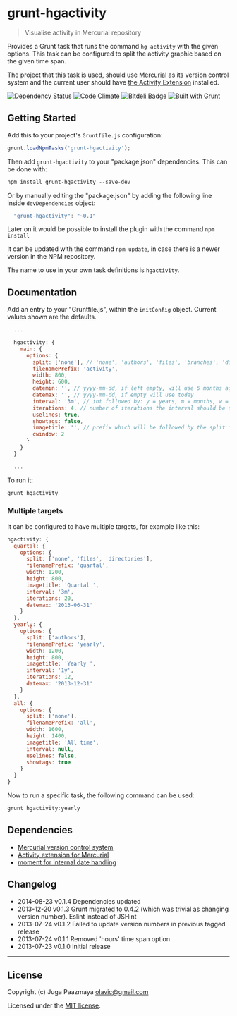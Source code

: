 # grunt-hgactivity

> Visualise activity in Mercurial repository

Provides a Grunt task that runs the command `hg activity` with the given options.
This task can be configured to split the activity graphic based on the given time span.

The project that this task is used, should use [Mercurial](http://mercurial.selenic.com/) as 
its version control system and the current user should have
[the Activity Extension](http://mercurial.selenic.com/wiki/ActivityExtension) installed.

[![Dependency Status](https://gemnasium.com/paazmaya/grunt-hgactivity.png)](https://gemnasium.com/paazmaya/grunt-hgactivity)
[![Code Climate](https://codeclimate.com/github/paazmaya/grunt-hgactivity.png)](https://codeclimate.com/github/paazmaya/grunt-hgactivity)
[![Bitdeli Badge](https://d2weczhvl823v0.cloudfront.net/paazmaya/grunt-hgactivity/trend.png)](https://bitdeli.com/free "Bitdeli Badge")
[![Built with Grunt](https://cdn.gruntjs.com/builtwith.png)](http://gruntjs.com/)

## Getting Started

Add this to your project's `Gruntfile.js` configuration:

```js
grunt.loadNpmTasks('grunt-hgactivity');
```

Then add `grunt-hgactivity` to your "package.json" dependencies. This can be done with:

```js
npm install grunt-hgactivity --save-dev
```

Or by manually editing the "package.json" by adding the following line inside `devDependencies` object:

```js
  "grunt-hgactivity": "~0.1"
```

Later on it would be possible to install the plugin with the command `npm install`

It can be updated with the command `npm update`, in case there is a newer version in the NPM repository.

The name to use in your own task definitions is `hgactivity`.


## Documentation

Add an entry to your "Gruntfile.js", within the `initConfig` object.
Current values shown are the defaults.

```js
  ...

  hgactivity: {
    main: {
      options: {
        split: ['none'], // 'none', 'authors', 'files', 'branches', 'directories',
        filenamePrefix: 'activity',
        width: 800,
        height: 600,
        datemin: '', // yyyy-mm-dd, if left empty, will use 6 months ago
        datemax: '', // yyyy-mm-dd, if empty will use today
        interval: '3m', // int followed by: y = years, m = months, w = weeks, d = days
        iterations: 4, // number of iterations the interval should be useds
        uselines: true,
        showtags: false,
        imagetitle: '', // prefix which will be followed by the split if not none and time span
        cwindow: 2
      }
    }
  }

  ...
```

To run it:

```js
grunt hgactivity
```

### Multiple targets

It can be configured to have multiple targets, for example like this:

```js
hgactivity: {
  quartal: {
    options: {
      split: ['none', 'files', 'directories'],
      filenamePrefix: 'quartal',
      width: 1200,
      height: 800,
      imagetitle: 'Quartal ',
      interval: '3m',
      iterations: 20,
      datemax: '2013-06-31'
    }
  },
  yearly: {
    options: {
      split: ['authors'],
      filenamePrefix: 'yearly',
      width: 1200,
      height: 800,
      imagetitle: 'Yearly ',
      interval: '1y',
      iterations: 12,
      datemax: '2013-12-31'
    }
  },
  all: {
    options: {
      split: ['none'],
      filenamePrefix: 'all',
      width: 1600,
      height: 1400,
      imagetitle: 'All time',
      interval: null,
      uselines: false,
      showtags: true
    }
  }
}
```

Now to run a specific task, the following command can be used:

```js
grunt hgactivity:yearly
```

## Dependencies

 * [Mercurial version control system](http://mercurial.selenic.com/)
 * [Activity extension for Mercurial](http://mercurial.selenic.com/wiki/ActivityExtension)
 * [moment for internal date handling](http://momentjs.com/)

  
## Changelog

 * 2014-08-23   v0.1.4    Dependencies updated
 * 2013-12-20   v0.1.3    Grunt migrated to 0.4.2 (which was trivial as changing version number). Eslint instead of JSHint
 * 2013-07-24   v0.1.2    Failed to update version numbers in previous tagged release
 * 2013-07-24   v0.1.1    Removed 'hours' time span option
 * 2013-07-23   v0.1.0    Initial release

---

## License

Copyright (c) Juga Paazmaya <olavic@gmail.com>

Licensed under the [MIT license](LICENSE-MIT).
